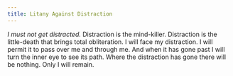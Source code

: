 ```yaml
---
title: Litany Against Distraction
---
```


_I must not get distracted._
Distraction is the mind-killer.
Distraction is the little-death that brings total obliteration.
I will face my distraction.
I will permit it to pass over me and through me.
And when it has gone past I will turn the inner eye to see its path.
Where the distraction has gone there will be nothing.
Only I will remain.
